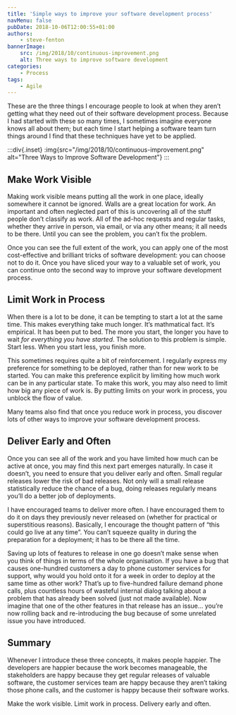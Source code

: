 ```yaml
---
title: 'Simple ways to improve your software development process'
navMenu: false
pubDate: 2018-10-06T12:00:55+01:00
authors:
    - steve-fenton
bannerImage:
    src: /img/2018/10/continuous-improvement.png
    alt: Three ways to improve software development
categories:
    - Process
tags:
    - Agile
---
```


These are the three things I encourage people to look at when they aren’t getting what they need out of their software development process. Because I had started with these so many times, I sometimes imagine everyone knows all about them; but each time I start helping a software team turn things around I find that these techniques have yet to be applied.

:::div{.inset}
:img{src="/img/2018/10/continuous-improvement.png" alt="Three Ways to Improve Software Development"}
:::

## Make Work Visible

Making work visible means putting all the work in one place, ideally somewhere it cannot be ignored. Walls are a great location for work. An important and often neglected part of this is uncovering all of the stuff people don’t classify as work. All of the ad-hoc requests and regular tasks, whether they arrive in person, via email, or via any other means; it all needs to be there. Until you can see the problem, you can’t fix the problem.

Once you can see the full extent of the work, you can apply one of the most cost-effective and brilliant tricks of software development: you can choose not to do it. Once you have sliced your way to a valuable set of work, you can continue onto the second way to improve your software development process.

## Limit Work in Process

When there is a lot to be done, it can be tempting to start a lot at the same time. This makes everything take much longer. It’s mathmatical fact. It’s empirical. It has been put to bed. The more you start, the longer you have to wait *for everything you have started*. The solution to this problem is simple. Start less. When you start less, you finish more.

This sometimes requires quite a bit of reinforcement. I regularly express my preference for something to be deployed, rather than for new work to be started. You can make this preference explicit by limiting how much work can be in any particular state. To make this work, you may also need to limit how big any piece of work is. By putting limits on your work in process, you unblock the flow of value.

Many teams also find that once you reduce work in process, you discover lots of other ways to improve your software development process.

## Deliver Early and Often

Once you can see all of the work and you have limited how much can be active at once, you may find this next part emerges naturally. In case it doesn’t, you need to ensure that you deliver early and often. Small regular releases lower the risk of bad releases. Not only will a small release statistically reduce the chance of a bug, doing releases regularly means you’ll do a better job of deployments.

I have encouraged teams to deliver more often. I have encouraged them to do it on days they previously never released on (whether for practical or superstitious reasons). Basically, I encourage the thought pattern of “this could go live at any time”. You can’t squeeze quality in during the preparation for a deployment; it has to be there all the time.

Saving up lots of features to release in one go doesn’t make sense when you think of things in terms of the whole organisation. If you have a bug that causes one-hundred customers a day to phone customer services for support, why would you hold onto it for a week in order to deploy at the same time as other work? That’s up to five-hundred failure demand phone calls, plus countless hours of wasteful internal dialog talking about a problem that has already been solved (just not made available). Now imagine that one of the other features in that release has an issue… you’re now rolling back and re-introducing the bug because of some unrelated issue you have introduced.

## Summary

Whenever I introduce these three concepts, it makes people happier. The developers are happier because the work becomes manageable, the stakeholders are happy because they get regular releases of valuable software, the customer services team are happy because they aren’t taking those phone calls, and the customer is happy because their software works.

Make the work visible. Limit work in process. Delivery early and often.